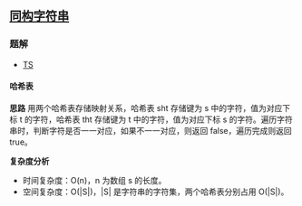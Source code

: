 ## [同构字符串](https://leetcode.cn/problems/isomorphic-strings/)

### 题解
+ [TS](../../ts/256/205.ts)

#### 哈希表
**思路**
用两个哈希表存储映射关系，哈希表 sht 存储键为 s 中的字符，值为对应下标 t 的字符，哈希表 tht 存储键为 t 中的字符，值为对应下标 s 的字符。遍历字符串时，判断字符是否一一对应，如果不一一对应，则返回 false，遍历完成则返回 true。

**复杂度分析**
+ 时间复杂度：O(n)，n 为数组 s 的长度。
+ 空间复杂度：O(|S|)，|S| 是字符串的字符集，两个哈希表分别占用 O(|S|)。